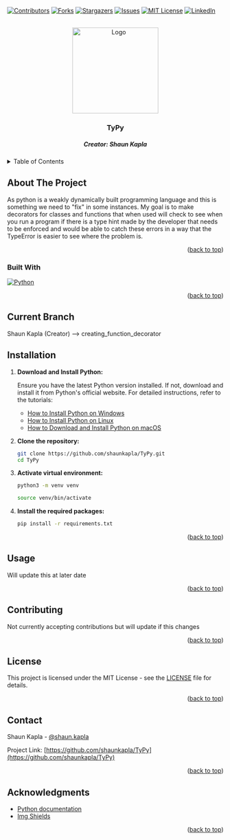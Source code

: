 <a name="readme-top"></a>

[![Contributors][contributors-shield]][contributors-url]
[![Forks][forks-shield]][forks-url]
[![Stargazers][stars-shield]][stars-url]
[![Issues][issues-shield]][issues-url]
[![MIT License][license-shield]][license-url]
[![LinkedIn][linkedin-shield]][linkedin-url]

<!-- PROJECT LOGO -->
<br />
<div align="center">
  <a href="https://github.com/shaunkapla/TyPy">
    <img src="https://i.redd.it/umtx1gc28eb41.jpg" alt="Logo" width="200" height="200">
  </a>

  <h3 align="center">TyPy</h3>
  <h5 align="center">Creator: Shaun Kapla</h5>

</div>

<!-- TABLE OF CONTENTS -->
<details>
  <summary>Table of Contents</summary>
  <ol>
    <li>
      <a href="#about-the-project">About</a>
      <ul>
        <li><a href="#built-with">Built With</a></li>
      </ul>
    </li>
    <li><a href="#current-branch">Current Branch</a></li>
    <li><a href="#installation">Installation</a></li>
    <li><a href="#usage">Usage</a></li>
    <li><a href="#contributing">Contributing</a></li>
    <li><a href="#license">License</a></li>
    <li><a href="#contact">Contact</a></li>
    <li><a href="#acknowledgments">Acknowledgments</a></li>
  </ol>
</details>

<!-- ABOUT THE PROJECT -->
## About The Project

<p>
  As python is a weakly dynamically built programming language and this is something we need to "fix" in some instances. My goal is to make decorators for classes and functions that when used will check to see when you run a program if there is a type hint made by the developer that needs to be enforced and would be able to catch these errors in a way that the TypeError is easier to see where the problem is.
</p>

<p align="right">(<a href="#readme-top">back to top</a>)</p>

### Built With

[![Python][Python.py]][Python-url]

<!-- This section should list any major frameworks/libraries used to bootstrap your project. Leave any add-ons/plugins for the acknowledgements section. Here are a few examples. -->

<p align="right">(<a href="#readme-top">back to top</a>)</p>

<!-- CURRENT BRANCH -->
## Current Branch
Shaun Kapla (Creator) --> creating_function_decorator

## Installation

1. **Download and Install Python:**

   Ensure you have the latest Python version installed. If not, download and install it from Python's official website. For detailed instructions, refer to the tutorials:

   - [How to Install Python on Windows](https://www.geeksforgeeks.org/how-to-install-python-on-windows/)
   - [How to Install Python on Linux](https://www.geeksforgeeks.org/how-to-install-python-on-linux/)
   - [How to Download and Install Python on macOS](https://www.geeksforgeeks.org/how-to-download-and-install-python-latest-version-on-macos-mac-os-x/)

2. **Clone the repository:**
   ```bash
   git clone https://github.com/shaunkapla/TyPy.git
   cd TyPy
   ```

3. **Activate virtual environment:**
   ```bash
   python3 -m venv venv
   ```

   ```bash
   source venv/bin/activate
   ```

4. **Install the required packages:**
   ```bash
   pip install -r requirements.txt
   ```

<p align="right">(<a href="#readme-top">back to top</a>)</p>

<!-- USAGE EXAMPLES -->
## Usage

Will update this at later date

<p align="right">(<a href="#readme-top">back to top</a>)</p>

<!-- CONTRIBUTING -->
## Contributing

<p> Not currently accepting contributions but will update if this changes </p>

<p align="right">(<a href="#readme-top">back to top</a>)</p>

<!-- LICENSE -->
## License

This project is licensed under the MIT License - see the [LICENSE](LICENSE) file for details.

<p align="right">(<a href="#readme-top">back to top</a>)</p>

<!-- CONTACT -->
## Contact

Shaun Kapla - [@shaun.kapla](https://www.instagram.com/shaun.kapla/)

Project Link: [https://github.com/shaunkapla/TyPy](https://github.com/shaunkapla/TyPy)

<p align="right">(<a href="#readme-top">back to top</a>)</p>

<!-- ACKNOWLEDGMENTS -->
## Acknowledgments

* [Python documentation](https://docs.python.org/3/)
* [Img Shields](https://shields.io)

<p align="right">(<a href="#readme-top">back to top</a>)</p>


<!-- MARKDOWN LINKS & IMAGES -->
<!-- https://www.markdownguide.org/basic-syntax/#reference-style-links -->
[contributors-shield]: https://img.shields.io/github/contributors/shaunkapla/py_strong_type.svg?style=for-the-badge
[contributors-url]: https://github.com/shaunkapla/py_strong_type/graphs/contributors
[forks-shield]: https://img.shields.io/github/forks/shaunkapla/py_strong_type?style=for-the-badge
[forks-url]: https://github.com/shaunkapla/py_strong_type/network/members
[stars-shield]: https://img.shields.io/github/stars/shaunkapla/py_strong_type?style=for-the-badge
[stars-url]: https://github.com/shaunkapla/py_strong_type/stargazers
[issues-shield]: https://img.shields.io/github/issues/shaunkapla/py_strong_type?style=for-the-badge
[issues-url]: https://github.com/shaunkapla/py_strong_type/issues
[license-shield]: https://img.shields.io/github/license/shaunkapla/py_strong_type?style=for-the-badge
[license-url]: https://github.com/shaunkapla/py_strong_type/blob/master/LICENSE.txt
[linkedin-shield]: https://img.shields.io/badge/-LinkedIn-black.svg?style=for-the-badge&logo=linkedin&colorB=555
[linkedin-url]: https://linkedin.com/in/shaunkapla
[React.js]: https://img.shields.io/badge/React-20232A?style=for-the-badge&logo=react&logoColor=61DAFB
[React-url]: https://reactjs.org/
[Python.py]: https://img.shields.io/badge/Python-20232A?style=for-the-badge&logo=python&logoColor=61DAFB
[Python-url]: https://www.python.org/
[Bash.sh]: https://img.shields.io/badge/-Bash-20232A?style=for-the-badge&logo=gnubash&logoColor=61DAFB
[Bash-url]: https://www.gnu.org/software/bash/
